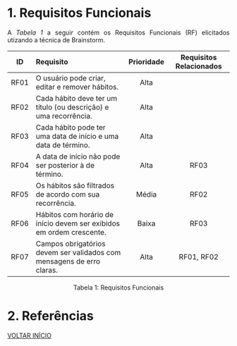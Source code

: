 # 1. Requisitos Funcionais

<p align="justify">A <i>Tabela 1</i> a seguir contém os Requisitos Funcionais (RF) elicitados utizando a técnica de Brainstorm.</p>

| ID   |                                 Requisito                            | Prioridade | Requisitos Relacionados |
| :--: | :--------------------------------------------------------------------| :--------: | :---------------------: |
| RF01 | O usuário pode criar, editar e remover hábitos.                      | Alta       |                         |
| RF02 | Cada hábito deve ter um título (ou descrição) e uma recorrência.     | Alta       |                         |
| RF03 | Cada hábito pode ter uma data de início e uma data de término.       | Alta       |                         |
| RF04 | A data de início não pode ser posterior à de término.                | Alta       | RF03                    |
| RF05 | Os hábitos são filtrados de acordo com sua recorrência.              | Média      | RF02                    |
| RF06 | Hábitos com horário de início devem ser exibidos em ordem crescente. | Baixa      | RF03                    |
| RF07 | Campos obrigatórios devem ser validados com mensagens de erro claras.| Alta       | RF01, RF02              |

<div style="text-align: center">
<p>Tabela 1: Requisitos Funcionais</p>
</div>

# 2. Referências

<a href="../README.md">VOLTAR INÍCIO</a>
